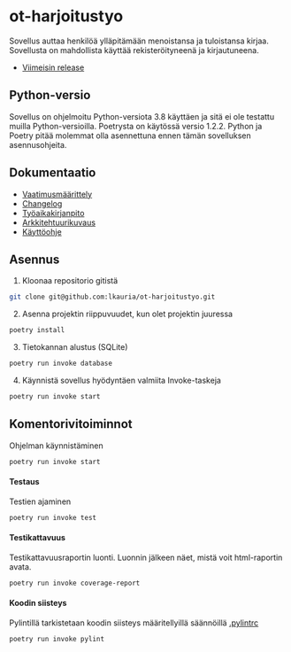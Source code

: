 # ot-harjoitustyo
Sovellus auttaa henkilöä ylläpitämään menoistansa ja tuloistansa kirjaa. Sovellusta on mahdollista käyttää rekisteröityneenä ja kirjautuneena.

- [Viimeisin release](https://github.com/lkauria/ot-harjoitustyo/releases/tag/loppupalautus)

## Python-versio

Sovellus on ohjelmoitu Python-versiota 3.8 käyttäen ja sitä ei ole testattu muilla Python-versioilla. Poetrysta on käytössä versio 1.2.2. Python ja Poetry pitää molemmat olla asennettuna ennen tämän sovelluksen asennusohjeita.

## Dokumentaatio

- [Vaatimusmäärittely](./documentation/vaatimusmaarittely.md)
- [Changelog](./documentation/changelog.md)
- [Työaikakirjanpito](./tyoaikakirjanpito.md)
- [Arkkitehtuurikuvaus](./documentation/arkkitehtuuri.md) 
- [Käyttöohje](./documentation/kayttoohje.md) 

## Asennus

1. Kloonaa repositorio gitistä
```zsh
git clone git@github.com:lkauria/ot-harjoitustyo.git
```

2. Asenna projektin riippuvuudet, kun olet projektin juuressa
```zsh
poetry install
```

3. Tietokannan alustus (SQLite)
```zsh
poetry run invoke database 
```

4. Käynnistä sovellus hyödyntäen valmiita Invoke-taskeja
```zsh
poetry run invoke start
```

## Komentorivitoiminnot 

Ohjelman käynnistäminen

 ```bash
poetry run invoke start
```

#### Testaus

Testien ajaminen

```bash
poetry run invoke test
```

#### Testikattavuus

Testikattavuusraportin luonti. Luonnin jälkeen näet, mistä voit html-raportin avata.

```bash
poetry run invoke coverage-report
```

#### Koodin siisteys

Pylintillä tarkistetaan koodin siisteys määritellyillä säännöillä [.pylintrc](./.pylintrc)

```bash
poetry run invoke pylint
```
